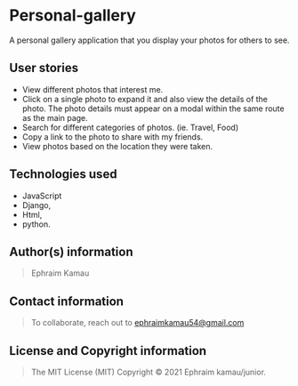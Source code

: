 # Personal-gallery

A personal gallery application that you display your photos for others to see.

## User stories

* View different photos that interest me.
* Click on a single photo to expand it and also view the details of the photo. The photo details must appear on a modal within the same route as the main page.
* Search for different categories of photos. (ie. Travel, Food)
* Copy a link to the photo to share with my friends.
* View photos based on the location they were taken.

## Technologies used

* JavaScript
* Django,
* Html,
* python.

## Author(s) information

> Ephraim Kamau

## Contact information

> To collaborate, reach out to ephraimkamau54@gmail.com

## License and Copyright information

> The MIT License (MIT) Copyright © 2021 Ephraim kamau/junior.
